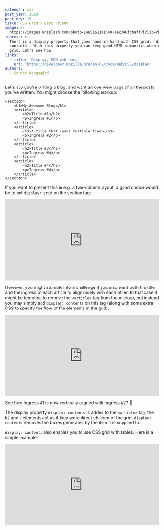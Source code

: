 ```yaml
---
calendar: css
post_year: 2019
post_day: 15
title: CSS Grid's Best Friend
image: >-
  https://images.unsplash.com/photo-1465161191540-aac346fcbaff?ixlib=rb-1.2.1&auto=format&fit=crop&w=1950&q=80
ingress: >-
  There is a display property that goes hand-in-hand with CSS grid: `display:
  contents`. With this property you can keep good HTML semantics when using CSS
  grid. Let's see how.
links:
  - title: 'Display, MDN web docs'
    url: 'https://developer.mozilla.org/en-US/docs/Web/CSS/display'
authors:
  - Sondre Kongsgård
---
```

Let's say you're writing a blog, and want an overview page of all the posts you've written. You might choose the following markup:

```
<section>
    <h1>My Awesome Blog</h1>
    <article>
        <h2>Title #1</h2>
        <p>Ingress #1</p>
    </article>
    <article>
        <h2>A title that spans multiple lines</h2>
        <p>Ingress #2</p>
    </article>
    <article>
        <h2>Title #3</h2>
        <p>Ingress #4</p>
    </article>
    <article>
        <h2>Title #4</h2>
        <p>Ingress #4</p>
    </article>
</section>
```

If you want to present this in e.g. a two-column layout, a good choice would be to set `display: grid` on the section tag:

<iframe height="265" style="width: 100%;" scrolling="no" title="Simple CSS grid" src="https://codepen.io/kongsgaard/embed/bGNVMOV?height=265&theme-id=dark&default-tab=html,result" frameborder="no" allowtransparency="true" allowfullscreen="true">
  See the Pen <a href='https://codepen.io/kongsgaard/pen/bGNVMOV'>Simple CSS grid</a> by Sondre Kongsgård
  (<a href='https://codepen.io/kongsgaard'>@kongsgaard</a>) on <a href='https://codepen.io'>CodePen</a>.
</iframe>

However, you might stumble into a challenge if you also want both the title and the ingress of each article to align nicely with each other. In that case it might be tempting to remove the `<article>` tag from the markup, but instead you may simply add `display: contents` on this tag (along with some extra CSS to specify the flow of the elements in the grid):

<iframe height="265" style="width: 100%;" scrolling="no" title="display: contents" src="https://codepen.io/kongsgaard/embed/ExaVLym?height=265&theme-id=dark&default-tab=css,result" frameborder="no" allowtransparency="true" allowfullscreen="true">
  See the Pen <a href='https://codepen.io/kongsgaard/pen/ExaVLym'>display: contents</a> by Sondre Kongsgård
  (<a href='https://codepen.io/kongsgaard'>@kongsgaard</a>) on <a href='https://codepen.io'>CodePen</a>.
</iframe>

See how Ingress #1 is now vertically aligned with Ingress #2? 🤩

The display property `display: contents` is added to the `<article>` tag, the `h2` and `p` elements act as if they were direct children of the grid. `display: contents` removes the boxes generated by the item it is supplied to.

`display: contents` also enables you to use CSS grid with tables. Here is a simple example:

<iframe height="265" style="width: 100%;" scrolling="no" title="Table, display: contents" src="https://codepen.io/kongsgaard/embed/RwNWJbz?height=265&theme-id=dark&default-tab=html,result" frameborder="no" allowtransparency="true" allowfullscreen="true">
  See the Pen <a href='https://codepen.io/kongsgaard/pen/RwNWJbz'>Table, display: contents</a> by Sondre Kongsgård
  (<a href='https://codepen.io/kongsgaard'>@kongsgaard</a>) on <a href='https://codepen.io'>CodePen</a>.
</iframe>


